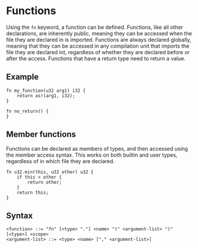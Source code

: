 # Functions

Using the `fn` keyword, a function can be defined. Functions, like all other declarations, are inherently public,
meaning they can be accessed when the file they are declared in is imported. Functions are always declared globally,
meaning that they can be accessed in any compilation unit that imports the file they are declared int, regardless of
whether they are declared before or after the access. Functions that have a return type need to return a value.

## Example

```
fn my_function(u32 arg1) i32 {
    return as!(arg1, i32);
}

fn no_return() {
}
```

## Member functions

Functions can be declared as members of types, and then accessed using the member access syntax. This works on both 
builtin and user types, regardless of in which file they are declared.

```
fn u32.min(this, u32 other) u32 {
    if this > other {
        return other;
    }
    return this;
}
```

## Syntax

```
<function> ::= "fn" [<type> "."] <name> "(" <argument-list> ")" [<type>] <scope>
<argument-list> ::= <type> <name> ["," <argument-list>]
```
